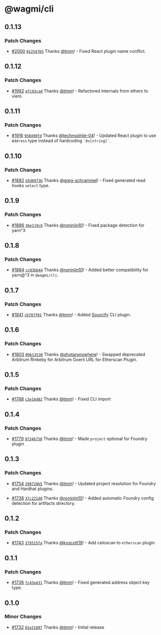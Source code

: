 # @wagmi/cli

## 0.1.13

### Patch Changes

- [#2000](https://github.com/wagmi-dev/wagmi/pull/2000) [`01254765`](https://github.com/wagmi-dev/wagmi/commit/01254765eb37b77aca26500c00c721f08a260912) Thanks [@tmm](https://github.com/tmm)! - Fixed React plugin name conflict.

## 0.1.12

### Patch Changes

- [#1992](https://github.com/wagmi-dev/wagmi/pull/1992) [`efc93cad`](https://github.com/wagmi-dev/wagmi/commit/efc93cadacdb9c9960644dabe4ae837d384df52b) Thanks [@tmm](https://github.com/tmm)! - Refactored internals from ethers to viem.

## 0.1.11

### Patch Changes

- [#1916](https://github.com/wagmi-dev/wagmi/pull/1916) [`950490fd`](https://github.com/wagmi-dev/wagmi/commit/950490fd132b3fb5b3455e77b58d70f134b8e5c9) Thanks [@technophile-04](https://github.com/technophile-04)! - Updated React plugin to use `Address` type instead of hardcoding `` `0x{string}` ``.

## 0.1.10

### Patch Changes

- [#1892](https://github.com/wagmi-dev/wagmi/pull/1892) [`d3d6973b`](https://github.com/wagmi-dev/wagmi/commit/d3d6973ba9407e490140d2434eb83aad88d6e10d) Thanks [@greg-schrammel](https://github.com/greg-schrammel)! - Fixed generated read hooks `select` type.

## 0.1.9

### Patch Changes

- [#1886](https://github.com/wagmi-dev/wagmi/pull/1886) [`36e119c6`](https://github.com/wagmi-dev/wagmi/commit/36e119c6d4bc28a7ae15c9602d0c613bc9681356) Thanks [@roninjin10](https://github.com/roninjin10)! - Fixed package detection for yarn^3

## 0.1.8

### Patch Changes

- [#1884](https://github.com/wagmi-dev/wagmi/pull/1884) [`cc03bb44`](https://github.com/wagmi-dev/wagmi/commit/cc03bb44268874f95203de67f6d32586e34c0857) Thanks [@roninjin10](https://github.com/roninjin10)! - Added better compatibility for yarn@^3 in `@wagmi/cli`.

## 0.1.7

### Patch Changes

- [#1841](https://github.com/wagmi-dev/wagmi/pull/1841) [`cb707f01`](https://github.com/wagmi-dev/wagmi/commit/cb707f01cbdcc62a70cf5c8a162d77948d6b6a56) Thanks [@tmm](https://github.com/tmm)! - Added [Sourcify](https://sourcify.dev) CLI plugin.

## 0.1.6

### Patch Changes

- [#1803](https://github.com/wagmi-dev/wagmi/pull/1803) [`09b13538`](https://github.com/wagmi-dev/wagmi/commit/09b13538abcde879034293cae39551c30cc81445) Thanks [@shotaronowhere](https://github.com/shotaronowhere)! - Swapped deprecated Arbitrum Rinkeby for Arbitrum Goerli URL for Etherscan Plugin.

## 0.1.5

### Patch Changes

- [#1788](https://github.com/wagmi-dev/wagmi/pull/1788) [`c3e16d82`](https://github.com/wagmi-dev/wagmi/commit/c3e16d82c9c39b8b1c2f3c51037e11d642a20cd6) Thanks [@tmm](https://github.com/tmm)! - Fixed CLI import

## 0.1.4

### Patch Changes

- [#1779](https://github.com/wagmi-dev/wagmi/pull/1779) [`97346750`](https://github.com/wagmi-dev/wagmi/commit/973467505dc2bb46198a3e9fe6072306170d24c0) Thanks [@tmm](https://github.com/tmm)! - Made `project` optional for Foundry plugin

## 0.1.3

### Patch Changes

- [#1754](https://github.com/wagmi-dev/wagmi/pull/1754) [`298728b5`](https://github.com/wagmi-dev/wagmi/commit/298728b5918fa15b6b5b082597204a268d4b01f1) Thanks [@tmm](https://github.com/tmm)! - Updated project resolution for Foundry and Hardhat plugins.

- [#1738](https://github.com/wagmi-dev/wagmi/pull/1738) [`37c221d0`](https://github.com/wagmi-dev/wagmi/commit/37c221d0f4d175084e23a6b172d72f177bfa0c81) Thanks [@roninjin10](https://github.com/roninjin10)! - Added automatic Foundry config detection for artifacts directory.

## 0.1.2

### Patch Changes

- [#1743](https://github.com/wagmi-dev/wagmi/pull/1743) [`379315fa`](https://github.com/wagmi-dev/wagmi/commit/379315fa359c3118b5d200ec50db3812b0cdd984) Thanks [@kyscott18](https://github.com/kyscott18)! - Add celoscan to `etherscan` plugin

## 0.1.1

### Patch Changes

- [#1736](https://github.com/wagmi-dev/wagmi/pull/1736) [`7c43e431`](https://github.com/wagmi-dev/wagmi/commit/7c43e431e2eb970610cc6490cee6a4093655a683) Thanks [@tmm](https://github.com/tmm)! - Fixed generated address object key type.

## 0.1.0

### Minor Changes

- [#1732](https://github.com/wagmi-dev/wagmi/pull/1732) [`01e21897`](https://github.com/wagmi-dev/wagmi/commit/01e2189747a5c22dc758c6d719b4145adc2a643c) Thanks [@tmm](https://github.com/tmm)! - Initial release

